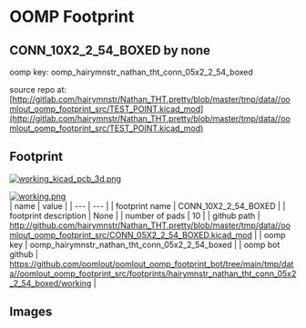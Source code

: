 # OOMP Footprint  
## CONN_10X2_2_54_BOXED  by none  
  
oomp key: oomp_hairymnstr_nathan_tht_conn_05x2_2_54_boxed  
  
source repo at: [http://gitlab.com/hairymnstr/Nathan_THT.pretty/blob/master/tmp/data//oomlout_oomp_footprint_src/TEST_POINT.kicad_mod](http://gitlab.com/hairymnstr/Nathan_THT.pretty/blob/master/tmp/data//oomlout_oomp_footprint_src/TEST_POINT.kicad_mod)  
## Footprint  
  
[![working_kicad_pcb_3d.png](working_kicad_pcb_3d_600.png)](working_kicad_pcb_3d.png)  
  
[![working.png](working_600.png)](working.png)  
| name | value | 
| --- | --- | 
| footprint name | CONN_10X2_2_54_BOXED | 
| footprint description | None | 
| number of pads | 10 | 
| github path | http://github.com/hairymnstr/Nathan_THT.pretty/blob/master/tmp/data//oomlout_oomp_footprint_src/CONN_05X2_2_54_BOXED.kicad_mod | 
| oomp key | oomp_hairymnstr_nathan_tht_conn_05x2_2_54_boxed | 
| oomp bot github | https://github.com/oomlout/oomlout_oomp_footprint_bot/tree/main/tmp/data//oomlout_oomp_footprint_src/footprints/hairymnstr_nathan_tht_conn_05x2_2_54_boxed/working | 
## Images  
